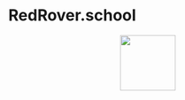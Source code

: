 # RedRover.school

<div id="header" align="center">
  <img src="https://scontent-atl3-2.cdninstagram.com/v/t51.2885-19/317233839_3230865663797236_7756209042326443067_n.jpg?stp=dst-jpg_e15_q60_s1080x565_tt1_u&efg=eyJ1cmxnZW4iOiJ1cmxnZW5fZnJvbV91cmwifQ&_nc_cid=0&_nc_ad=z-m&_nc_rml=0&_nc_ht=scontent-atl3-2.cdninstagram.com&_nc_cat=106&_nc_ohc=-gfQfBvJBNQAX8sx5UL&ccb=1-7&_nc_sid=8ae9d6&oh=00_AfCHTkmPgAtmAjiJS59WB8mtbSOOMMd2t-g1mvOK3gvcSQ&oe=641BDFDF" width="100"/>
</div>
